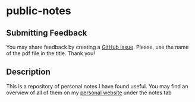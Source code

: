 # public-notes

## Submitting Feedback
You may share feedback by creating a 
 [GitHub Issue][issues-link].
Please, use the name of the pdf file in the title.
Thank you!

## Description
This is a repository of personal notes I have found useful.
You may find an overview of all of them on my 
 [personal website][personal-website] under the notes tab

[issues-link]: https://github.com/RaviSoji/public-notes/issues
[personal-website]: https://RaviSoji.com
